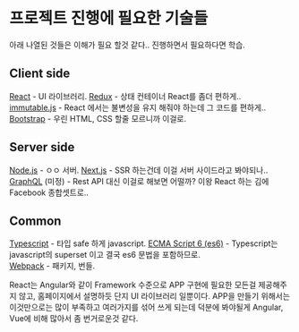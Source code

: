 프로젝트 진행에 필요한 기술들
===============

아래 나열된 것들은 이해가 필요 할것 같다.. 진행하면서 필요하다면 학습.

## Client side
[React](https://reactjs.org/) - UI 라이브러리. 
[Redux](https://redux.js.org/) - 상태 컨테이너 React를 좀더 편하게..  
[immutable.js](https://immutable-js.github.io/immutable-js/) - React 에서는 불변성을 유지 해줘야 하는데 그 코드를 편하게..  
[Bootstrap](https://getbootstrap.com/) - 우린 HTML, CSS 할줄 모르니까 이걸로.  

## Server side
[Node.js](https://nodejs.org/ko/) - ㅇㅇ 서버. 
[Next.js](https://nextjs.org/) - SSR 하는건데 이걸 서버 사이드라고 봐야되나..  
[GraphQL](https://graphql.org/) (미정) - Rest API 대신 이걸로 해보면 어떨까? 이왕 React 하는 김에 Facebook 종합셋트로..  

## Common
[Typescript](https://www.typescriptlang.org/) - 타입 safe 하게 javascript. 
[ECMA Script 6 (es6)](https://www.ecma-international.org/ecma-262/6.0/) - Typescript는 javascript의 superset 이고 결국 es6 문법을 포함하므로.  
[Webpack](https://webpack.js.org/) - 패키지, 번들. 



React는 Angular와 같이 Framework 수준으로 APP 구현에 필요한 모든걸 제공해주지 않고, 홈페이지에서 설명하듯 단지 UI 라이브러리 일뿐이다. APP을 만들기 위해서는 이것만으로는 많이 부족하고 여러가지를 섞어 쓰게 되는데 덕분에 봐야될게 Angular, Vue에 비해 많아서 좀 번거로운것 같다.
